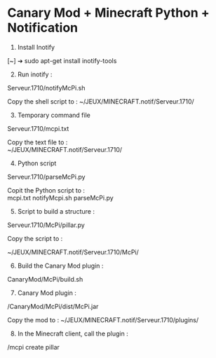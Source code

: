 Canary Mod + Minecraft Python + Notification
============================================
  
  
1) Install Inotify  
  
[~] ➔ sudo apt-get install inotify-tools  
  
  
2) Run inotify :  
  
Serveur.1710/notifyMcPi.sh  

Copy the shell script to :
~/JEUX/MINECRAFT.notif/Serveur.1710/  
  
 
3) Temporary command file
  
Serveur.1710/mcpi.txt  
  
Copy the text file to :  
~/JEUX/MINECRAFT.notif/Serveur.1710/
  
  
4) Python script
  
Serveur.1710/parseMcPi.py  
   
Copit the Python script to :  
mcpi.txt  notifyMcpi.sh  parseMcPi.py  
  
  
5) Script to build a structure :  
  
Serveur.1710/McPi/pillar.py

Copy the script to :  
 
~/JEUX/MINECRAFT.notif/Serveur.1710/McPi/
  
  
6) Build the Canary Mod plugin :  
  
CanaryMod/McPi/build.sh  
  
  
7) Canary Mod plugin : 
 
/CanaryMod/McPi/dist/McPi.jar  

Copy the mod to :
~/JEUX/MINECRAFT.notif/Serveur.1710/plugins/
  
  
8) In the Minecraft client, call the plugin :

/mcpi create pillar
